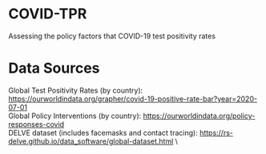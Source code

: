 # COVID-TPR
Assessing the policy factors that COVID-19 test positivity rates
# Data Sources
Global Test Positivity Rates (by country): https://ourworldindata.org/grapher/covid-19-positive-rate-bar?year=2020-07-01 \
Global Policy Interventions (by country): https://ourworldindata.org/policy-responses-covid \
DELVE dataset (includes facemasks and contact tracing): https://rs-delve.github.io/data_software/global-dataset.html \
